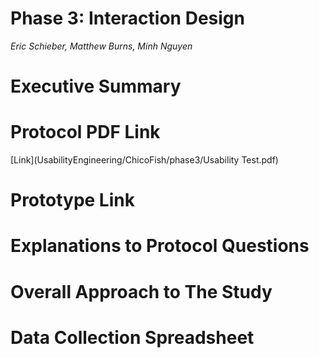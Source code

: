 # Phase 3: Interaction Design

*Eric Schieber, Matthew Burns, Minh Nguyen*

# Executive Summary

# Protocol PDF Link

[Link](UsabilityEngineering/ChicoFish/phase3/Usability Test.pdf)

# Prototype Link

# Explanations to Protocol Questions

# Overall Approach to The Study

# Data Collection Spreadsheet
